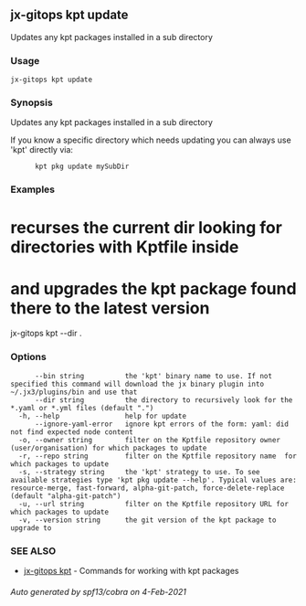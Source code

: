 ## jx-gitops kpt update

Updates any kpt packages installed in a sub directory

### Usage

```
jx-gitops kpt update
```

### Synopsis

Updates any kpt packages installed in a sub directory 

If you know a specific directory which needs updating you can always use 'kpt' directly via: 

          kpt pkg update mySubDir

### Examples

  # recurses the current dir looking for directories with Kptfile inside
  # and upgrades the kpt package found there to the latest version
  jx-gitops kpt --dir .

### Options

```
      --bin string          the 'kpt' binary name to use. If not specified this command will download the jx binary plugin into ~/.jx3/plugins/bin and use that
      --dir string          the directory to recursively look for the *.yaml or *.yml files (default ".")
  -h, --help                help for update
      --ignore-yaml-error   ignore kpt errors of the form: yaml: did not find expected node content
  -o, --owner string        filter on the Kptfile repository owner (user/organisation) for which packages to update
  -r, --repo string         filter on the Kptfile repository name  for which packages to update
  -s, --strategy string     the 'kpt' strategy to use. To see available strategies type 'kpt pkg update --help'. Typical values are: resource-merge, fast-forward, alpha-git-patch, force-delete-replace (default "alpha-git-patch")
  -u, --url string          filter on the Kptfile repository URL for which packages to update
  -v, --version string      the git version of the kpt package to upgrade to
```

### SEE ALSO

* [jx-gitops kpt](jx-gitops_kpt.md)	 - Commands for working with kpt packages

###### Auto generated by spf13/cobra on 4-Feb-2021

